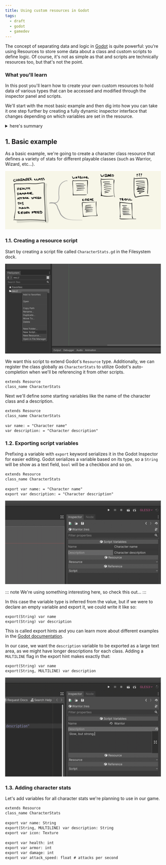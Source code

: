 ```yaml
---
title: Using custom resources in Godot
tags:
  - draft
  - godot
  - gamedev
---
```


The concept of separating data and logic in [Godot](http://godotengine.org) is quite powerful: you're using Resources to store some data about a class and custom scripts to define logic. Of course, it's not as simple as that and scripts are technically resources too, but that's not the point.

### What you'll learn

In this post you'll learn how to create your own custom resources to hold data of various types that can be accessed and modified through the inspector panel and scripts.

We'll start with the most basic example and then dig into how you can take it one step further by creating a fully dynamic inspector interface that changes depending on which variables are set in the resource.

<details>
<summary>here's summary</summary>
some details
</details>

## 1. Basic example

As a basic example, we're going to create a character class resource that defines a variety of stats for different playable classes (such as Warrior, Wizard, etc...).

![structure](/static/img/godot-res-1.png)

### 1.1. Creating a resource script

Start by creating a script file called `CharacterStats.gd` in the Filesystem dock.

![Creating a resource script](/static/img/godot-res-create-script.png)

We want this script to extend Godot's `Resource` type. Additionally, we can register the class globally as `CharacterStats` to utilize Godot's auto-completion when we'll be referencing it from other scripts.

```gdscript
extends Resource
class_name CharacterStats
```

Next we'll define some starting variables like the name of the character class and a description.

```gdscript/3,4
extends Resource
class_name CharacterStats

var name: = "Character name"
var description: = "Character description"
```

### 1.2. Exporting script variables

Prefixing a variable with `export` keyword serializes it in the Godot Inspector for easier editing. Godot serializes a variable based on its type, so a `String` will be show as a text field, `bool` will be a checkbox and so on.

```gdscript/3,4
extends Resource
class_name CharacterStats

export var name: = "Character name"
export var description: = "Character description"
```

![Exported variables in Godot inspector](/static/img/godot-resources-1.gif)

::: note
We're using something interesting here, so check this out...
:::

In this case the variable type is inferred from the value, but if we were to declare an empty variable and export it, we could write it like so:

```gdscript
export(String) var name
export(String) var description
```

This is called export hints and you can learn more about different examples in the [Godot documentation][godot export docs].

In our case, we want the `description` variable to be exported as a large text area, as we might have longer descriptions for each class. Adding a `MULTILINE` flag in the export hint makes exactly that:

```gdscript/1
export(String) var name
export(String, MULTILINE) var description
```

![](/static/img/godot-resources-2.gif)

[godot export docs]: https://godot.readthedocs.io/en/latest/getting_started/scripting/gdscript/gdscript_exports.html#introduction-to-exports

### 1.3. Adding character stats

Let's add variables for all character stats we're planning to use in our game.

```gdscript
extends Resource
class_name CharacterStats

export var name: String
export(String, MULTILINE) var description: String
export var icon: Texture

export var health: int
export var armor: int
export var damage: int
export var attack_speed: float # attacks per second
```
